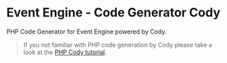 # Event Engine - Code Generator Cody

PHP Code Generator for Event Engine powered by Cody.

> If you not familiar with PHP code generation by Cody please take a look at the [PHP Cody tutorial](https://wiki.prooph-board.com/PHP-Cody-Tutorial).
